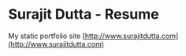 # Surajit Dutta - Resume

My static portfolio site [http://www.surajitdutta.com](http://www.surajitdutta.com)
